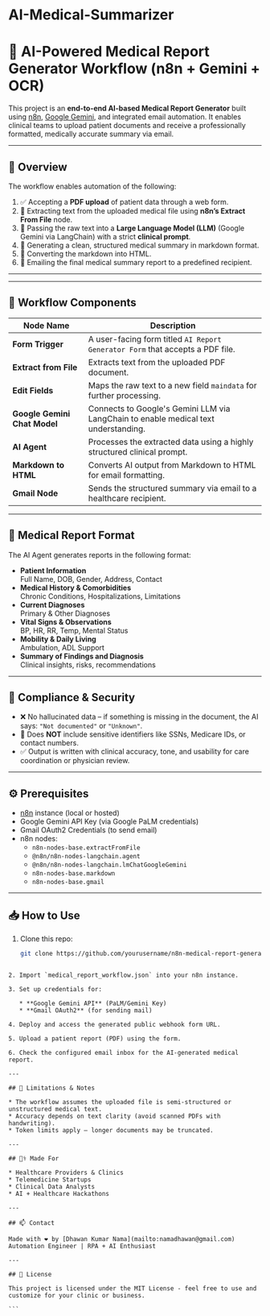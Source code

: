 # AI-Medical-Summarizer



# 🧠 AI-Powered Medical Report Generator Workflow (n8n + Gemini + OCR)

This project is an **end-to-end AI-based Medical Report Generator** built using [n8n](https://n8n.io/), [Google Gemini](https://ai.google), and integrated email automation. It enables clinical teams to upload patient documents and receive a professionally formatted, medically accurate summary via email.

---

## 🚀 Overview

The workflow enables automation of the following:

1. ✅ Accepting a **PDF upload** of patient data through a web form.
2. 📄 Extracting text from the uploaded medical file using **n8n’s Extract From File** node.
3. 🧠 Passing the raw text into a **Large Language Model (LLM)** (Google Gemini via LangChain) with a strict **clinical prompt**.
4. 📝 Generating a clean, structured medical summary in markdown format.
5. 🧾 Converting the markdown into HTML.
6. 📧 Emailing the final medical summary report to a predefined recipient.

---



---

## 🧩 Workflow Components

| Node Name             | Description |
|----------------------|-------------|
| **Form Trigger**      | A user-facing form titled `AI Report Generator Form` that accepts a PDF file. |
| **Extract from File** | Extracts text from the uploaded PDF document. |
| **Edit Fields**       | Maps the raw text to a new field `maindata` for further processing. |
| **Google Gemini Chat Model** | Connects to Google's Gemini LLM via LangChain to enable medical text understanding. |
| **AI Agent**          | Processes the extracted data using a highly structured clinical prompt. |
| **Markdown to HTML**  | Converts AI output from Markdown to HTML for email formatting. |
| **Gmail Node**        | Sends the structured summary via email to a healthcare recipient. |

---

## 📄 Medical Report Format

The AI Agent generates reports in the following format:

- **Patient Information**  
  Full Name, DOB, Gender, Address, Contact  
- **Medical History & Comorbidities**  
  Chronic Conditions, Hospitalizations, Limitations  
- **Current Diagnoses**  
  Primary & Other Diagnoses  
- **Vital Signs & Observations**  
  BP, HR, RR, Temp, Mental Status  
- **Mobility & Daily Living**  
  Ambulation, ADL Support  
- **Summary of Findings and Diagnosis**  
  Clinical insights, risks, recommendations  

---

## 🔐 Compliance & Security

- ❌ No hallucinated data – if something is missing in the document, the AI says: `"Not documented"` or `"Unknown"`.
- 🔐 Does **NOT** include sensitive identifiers like SSNs, Medicare IDs, or contact numbers.
- ✅ Output is written with clinical accuracy, tone, and usability for care coordination or physician review.

---

## ⚙️ Prerequisites

- [n8n](https://n8n.io/) instance (local or hosted)
- Google Gemini API Key (via Google PaLM credentials)
- Gmail OAuth2 Credentials (to send email)
- n8n nodes:
  - `n8n-nodes-base.extractFromFile`
  - `@n8n/n8n-nodes-langchain.agent`
  - `@n8n/n8n-nodes-langchain.lmChatGoogleGemini`
  - `n8n-nodes-base.markdown`
  - `n8n-nodes-base.gmail`

---

## 📥 How to Use

1. Clone this repo:
   ```bash
   git clone https://github.com/yourusername/n8n-medical-report-generator.git
````

2. Import `medical_report_workflow.json` into your n8n instance.

3. Set up credentials for:

   * **Google Gemini API** (PaLM/Gemini Key)
   * **Gmail OAuth2** (for sending mail)

4. Deploy and access the generated public webhook form URL.

5. Upload a patient report (PDF) using the form.

6. Check the configured email inbox for the AI-generated medical report.

---

## 📌 Limitations & Notes

* The workflow assumes the uploaded file is semi-structured or unstructured medical text.
* Accuracy depends on text clarity (avoid scanned PDFs with handwriting).
* Token limits apply — longer documents may be truncated.

---

## 👨‍⚕️ Made For

* Healthcare Providers & Clinics
* Telemedicine Startups
* Clinical Data Analysts
* AI + Healthcare Hackathons

---

## 📫 Contact

Made with ❤️ by [Dhawan Kumar Nama](mailto:namadhawan@gmail.com)
Automation Engineer | RPA + AI Enthusiast

---

## 📃 License

This project is licensed under the MIT License - feel free to use and customize for your clinic or business.

```
